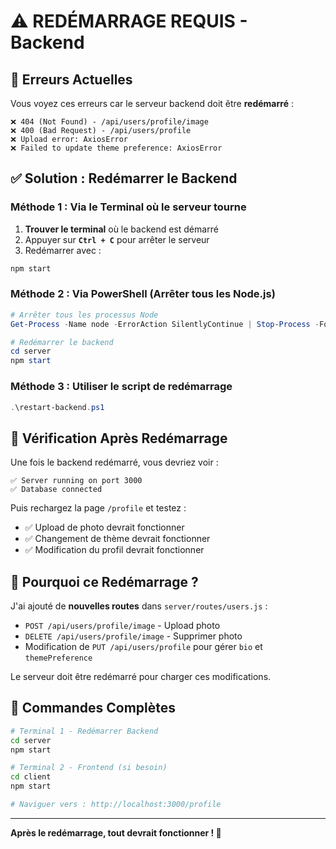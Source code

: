 # ⚠️ REDÉMARRAGE REQUIS - Backend

## 🔴 Erreurs Actuelles

Vous voyez ces erreurs car le serveur backend doit être **redémarré** :

```
❌ 404 (Not Found) - /api/users/profile/image
❌ 400 (Bad Request) - /api/users/profile
❌ Upload error: AxiosError
❌ Failed to update theme preference: AxiosError
```

## ✅ Solution : Redémarrer le Backend

### Méthode 1 : Via le Terminal où le serveur tourne

1. **Trouver le terminal** où le backend est démarré
2. Appuyer sur **`Ctrl + C`** pour arrêter le serveur
3. Redémarrer avec :
```bash
npm start
```

### Méthode 2 : Via PowerShell (Arrêter tous les Node.js)

```powershell
# Arrêter tous les processus Node
Get-Process -Name node -ErrorAction SilentlyContinue | Stop-Process -Force

# Redémarrer le backend
cd server
npm start
```

### Méthode 3 : Utiliser le script de redémarrage

```powershell
.\restart-backend.ps1
```

## 🎯 Vérification Après Redémarrage

Une fois le backend redémarré, vous devriez voir :

```
✅ Server running on port 3000
✅ Database connected
```

Puis rechargez la page `/profile` et testez :
- ✅ Upload de photo devrait fonctionner
- ✅ Changement de thème devrait fonctionner
- ✅ Modification du profil devrait fonctionner

## 📝 Pourquoi ce Redémarrage ?

J'ai ajouté de **nouvelles routes** dans `server/routes/users.js` :
- `POST /api/users/profile/image` - Upload photo
- `DELETE /api/users/profile/image` - Supprimer photo
- Modification de `PUT /api/users/profile` pour gérer `bio` et `themePreference`

Le serveur doit être redémarré pour charger ces modifications.

## 🚀 Commandes Complètes

```bash
# Terminal 1 - Redémarrer Backend
cd server
npm start

# Terminal 2 - Frontend (si besoin)
cd client
npm start

# Naviguer vers : http://localhost:3000/profile
```

---

**Après le redémarrage, tout devrait fonctionner ! 🎉**
